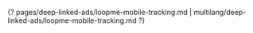 {? pages/deep-linked-ads/loopme-mobile-tracking.md | multilang/deep-linked-ads/loopme-mobile-tracking.md ?}
